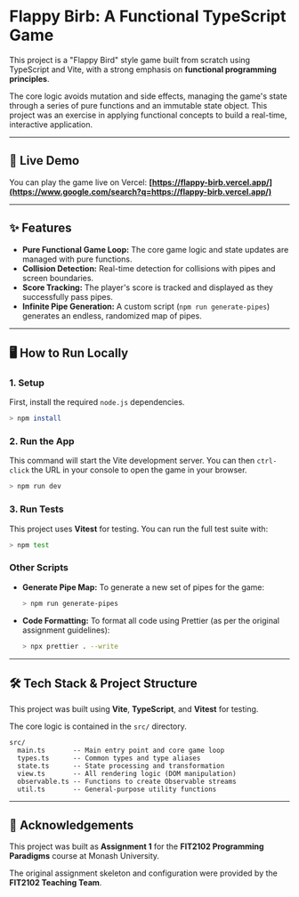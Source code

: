 # Flappy Birb: A Functional TypeScript Game

This project is a "Flappy Bird" style game built from scratch using TypeScript and Vite, with a strong emphasis on **functional programming principles**.

The core logic avoids mutation and side effects, managing the game's state through a series of pure functions and an immutable state object. This project was an exercise in applying functional concepts to build a real-time, interactive application.

-----

## 🚀 Live Demo

You can play the game live on Vercel: **[https://flappy-birb.vercel.app/](https://www.google.com/search?q=https://flappy-birb.vercel.app/)**

-----

## ✨ Features

  * **Pure Functional Game Loop:** The core game logic and state updates are managed with pure functions.
  * **Collision Detection:** Real-time detection for collisions with pipes and screen boundaries.
  * **Score Tracking:** The player's score is tracked and displayed as they successfully pass pipes.
  * **Infinite Pipe Generation:** A custom script (`npm run generate-pipes`) generates an endless, randomized map of pipes.

-----

## 🖥️ How to Run Locally

### 1\. Setup

First, install the required `node.js` dependencies.

```bash
> npm install
```

### 2\. Run the App

This command will start the Vite development server. You can then `ctrl-click` the URL in your console to open the game in your browser.

```bash
> npm run dev
```

### 3\. Run Tests

This project uses **Vitest** for testing. You can run the full test suite with:

```bash
> npm test
```

### Other Scripts

  * **Generate Pipe Map:** To generate a new set of pipes for the game:
    ```bash
    > npm run generate-pipes
    ```
  * **Code Formatting:** To format all code using Prettier (as per the original assignment guidelines):
    ```bash
    > npx prettier . --write
    ```

-----

## 🛠️ Tech Stack & Project Structure

This project was built using **Vite**, **TypeScript**, and **Vitest** for testing.

The core logic is contained in the `src/` directory.

```
src/
  main.ts       -- Main entry point and core game loop
  types.ts      -- Common types and type aliases
  state.ts      -- State processing and transformation
  view.ts       -- All rendering logic (DOM manipulation)
  observable.ts -- Functions to create Observable streams
  util.ts       -- General-purpose utility functions
```

-----

## 📜 Acknowledgements

This project was built as **Assignment 1** for the **FIT2102 Programming Paradigms** course at Monash University.

The original assignment skeleton and configuration were provided by the **FIT2102 Teaching Team**.
